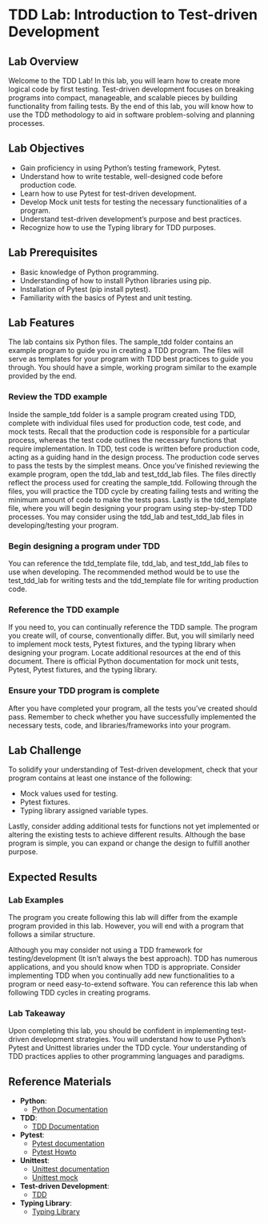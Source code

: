 # TDD Lab: Introduction to Test-driven Development

## Lab Overview
Welcome to the TDD Lab!
In this lab, you will learn how to create more logical code by first testing.
Test-driven development focuses on breaking programs into compact, manageable, and scalable pieces by building functionality from failing tests.
By the end of this lab, you will know how to use the TDD methodology to aid in software problem-solving and planning processes.

## Lab Objectives

- Gain proficiency in using Python’s testing framework, Pytest.
- Understand how to write testable, well-designed code before production code.
- Learn how to use Pytest for test-driven development.
- Develop Mock unit tests for testing the necessary functionalities of a program.
- Understand test-driven development’s purpose and best practices.
- Recognize how to use the Typing library for TDD purposes.

## Lab Prerequisites

- Basic knowledge of Python programming.
- Understanding of how to install Python libraries using pip.
- Installation of Pytest (pip install pytest).
- Familiarity with the basics of Pytest and unit testing.

## Lab Features

The lab contains six Python files.
The sample_tdd folder contains an example program to guide you in creating a TDD program.
The files will serve as templates for your program with TDD best practices to guide you through.
You should have a simple, working program similar to the example provided by the end.

### Review the TDD example
Inside the sample_tdd folder is a sample program created using TDD, complete with individual files used for production code, test code, and mock tests.
Recall that the production code is responsible for a particular process, whereas the test code outlines the necessary functions that require implementation. In TDD, test code is written before production code, acting as a guiding hand in the design process. The production code serves to pass the tests by the simplest means.
Once you’ve finished reviewing the example program, open the tdd_lab and test_tdd_lab files. The files directly reflect the process used for creating the sample_tdd. Following through the files, you will practice the TDD cycle by creating failing tests and writing the minimum amount of code to make the tests pass. Lastly is the tdd_template file, where you will begin designing your program using step-by-step TDD processes. You may consider using the tdd_lab and test_tdd_lab files in developing/testing your program. 

### Begin designing a program under TDD 

You can reference the tdd_template file, tdd_lab, and test_tdd_lab files to use when developing. 
The recommended method would be to use the test_tdd_lab for writing tests and the tdd_template file for writing production code. 

### Reference the TDD example

If you need to, you can continually reference the TDD sample. The program you create will, of course, conventionally differ. But, you will similarly need to implement mock tests, Pytest fixtures, and the typing library when designing your program.
Locate additional resources at the end of this document. There is official Python documentation for mock unit tests, Pytest, Pytest fixtures, and the typing library. 

### Ensure your TDD program is complete

After you have completed your program, all the tests you’ve created should pass. 
Remember to check whether you have successfully implemented the necessary tests, code, and libraries/frameworks into your program.

## Lab Challenge

To solidify your understanding of Test-driven development, check that your program contains at least one instance of the following:

- Mock values used for testing.
- Pytest fixtures.
- Typing library assigned variable types.

Lastly, consider adding additional tests for functions not yet implemented or altering the existing tests to achieve different results. Although the base program is simple, you can expand or change the design to fulfill another purpose. 


## Expected Results

### Lab Examples

The program you create following this lab will differ from the example program provided in this lab. However, you will end with a program that follows a similar structure.

Although you may consider not using a TDD framework for testing/development (It isn’t always the best approach). TDD has numerous applications, and you should know when TDD is appropriate. Consider implementing TDD when you continually add new functionalities to a program or need easy-to-extend software. You can reference this lab when following TDD cycles in creating programs.

### Lab Takeaway

Upon completing this lab, you should be confident in implementing test-driven development strategies. You will understand how to use Python’s Pytest and Unittest libraries under the TDD cycle. Your understanding of TDD practices applies to other programming languages and paradigms.

## Reference Materials
- **Python**:
  * [Python Documentation](https://docs.python.org/3/)
- **TDD**:
  * [TDD Documentation](https://agiledata.org/essays/tdd.html)
- **Pytest**:
  * [Pytest documentation](https://docs.pytest.org/en/7.4.x/)
  * [Pytest Howto](https://docs.pytest.org/en/7.1.x/how-to/fixtures.html)
- **Unittest**:
  * [Unittest documentation](https://docs.python.org/3/library/unittest.html)
  * [Unittest mock](https://docs.python.org/3/library/unittest.mock.html) 
- **Test-driven Development**:
  * [TDD](https://www.agilealliance.org/glossary/tdd/)
- **Typing Library**:
  * [Typing Library](https://docs.python.org/3/library/typing.html)
